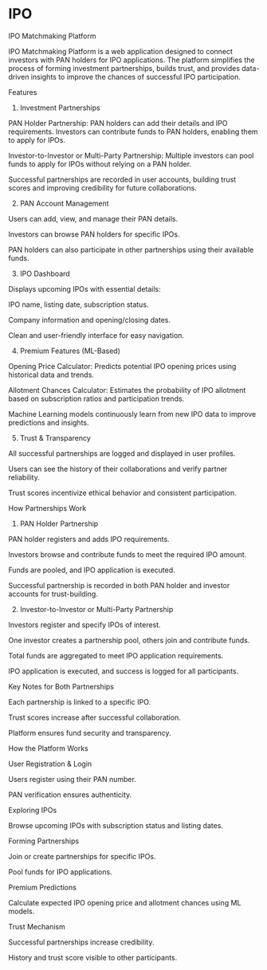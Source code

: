 # IPO
IPO Matchmaking Platform

IPO Matchmaking Platform is a web application designed to connect investors with PAN holders for IPO applications. The platform simplifies the process of forming investment partnerships, builds trust, and provides data-driven insights to improve the chances of successful IPO participation.

Features
1. Investment Partnerships

PAN Holder Partnership: PAN holders can add their details and IPO requirements. Investors can contribute funds to PAN holders, enabling them to apply for IPOs.

Investor-to-Investor or Multi-Party Partnership: Multiple investors can pool funds to apply for IPOs without relying on a PAN holder.

Successful partnerships are recorded in user accounts, building trust scores and improving credibility for future collaborations.

2. PAN Account Management

Users can add, view, and manage their PAN details.

Investors can browse PAN holders for specific IPOs.

PAN holders can also participate in other partnerships using their available funds.

3. IPO Dashboard

Displays upcoming IPOs with essential details:

IPO name, listing date, subscription status.

Company information and opening/closing dates.

Clean and user-friendly interface for easy navigation.

4. Premium Features (ML-Based)

Opening Price Calculator: Predicts potential IPO opening prices using historical data and trends.

Allotment Chances Calculator: Estimates the probability of IPO allotment based on subscription ratios and participation trends.

Machine Learning models continuously learn from new IPO data to improve predictions and insights.

5. Trust & Transparency

All successful partnerships are logged and displayed in user profiles.

Users can see the history of their collaborations and verify partner reliability.

Trust scores incentivize ethical behavior and consistent participation.

How Partnerships Work
1. PAN Holder Partnership

PAN holder registers and adds IPO requirements.

Investors browse and contribute funds to meet the required IPO amount.

Funds are pooled, and IPO application is executed.

Successful partnership is recorded in both PAN holder and investor accounts for trust-building.

2. Investor-to-Investor or Multi-Party Partnership

Investors register and specify IPOs of interest.

One investor creates a partnership pool, others join and contribute funds.

Total funds are aggregated to meet IPO application requirements.

IPO application is executed, and success is logged for all participants.

Key Notes for Both Partnerships

Each partnership is linked to a specific IPO.

Trust scores increase after successful collaboration.

Platform ensures fund security and transparency.

How the Platform Works

User Registration & Login

Users register using their PAN number.

PAN verification ensures authenticity.

Exploring IPOs

Browse upcoming IPOs with subscription status and listing dates.

Forming Partnerships

Join or create partnerships for specific IPOs.

Pool funds for IPO applications.

Premium Predictions

Calculate expected IPO opening price and allotment chances using ML models.

Trust Mechanism

Successful partnerships increase credibility.

History and trust score visible to other participants.
